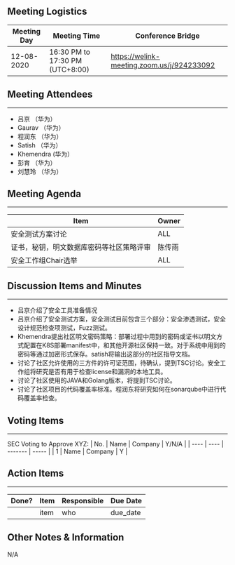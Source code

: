 ## Meeting Logistics

| Meeting Day | Meeting Time                    | Conference Bridge                          |
| ----------- | ------------------------------- | ------------------------------------------ |
| 12-08-2020  | 16:30 PM to 17:30 PM (UTC+8:00) | https://welink-meeting.zoom.us/j/924233092 |

## Meeting Attendees
** **
- 吕京 （华为）
- Gaurav （华为）
- 程润东 （华为）
- Satish （华为）
- Khemendra (华为）
- 彭育 （华为）
- 刘慧玲 （华为）



## Meeting Agenda
** **
| Item | Owner |
| ---- | ---- |
| 安全测试方案讨论 | ALL |
| 证书，秘钥，明文数据库密码等社区策略评审 | 陈传雨 |
| 安全工作组Chair选举 | ALL |



## Discussion Items and Minutes
** **
- 吕京介绍了安全工具准备情况
- 吕京介绍了安全测试方案，安全测试目前包含三个部分：安全渗透测试，安全设计规范检查项测试，Fuzz测试。
- Khemendra提出社区明文密码策略：部署过程中用到的密码或证书以明文方式配置在K8S部署manifest中，和其他开源社区保持一致。对于系统中用到的密码等通过加密形式保存。satish将输出这部分的社区指导文档。
- 讨论了社区允许使用的三方件的许可证范围，待确认，提到TSC讨论。安全工作组将研究是否有用于检查license和漏洞的本地工具。
- 讨论了社区使用的JAVA和Golang版本，将提到TSC讨论。
- 讨论了社区项目的代码覆盖率标准。程润东将研究如何在sonarqube中进行代码覆盖率检查。

## Voting Items
** **
SEC Voting to Approve XYZ:
| No.  | Name | Company | Y/N/A |
| ---- | ---- | ------- | ----- |
| 1    | Name | Company | Y     |

## Action Items
** **
| Done? | Item | Responsible | Due Date |
| ----- | ---- | ----------- | -------- |
|       | item | who         | due_date |

## Other Notes & Information
N/A
